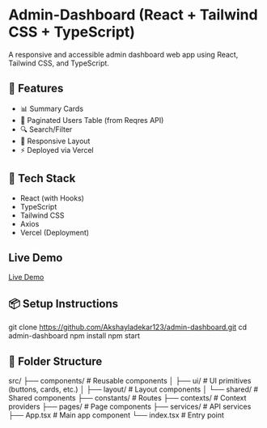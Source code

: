 # Admin-Dashboard (React + Tailwind CSS + TypeScript)

A responsive and accessible admin dashboard web app using React, Tailwind CSS, and TypeScript.

## 🚀 Features

- 📊 Summary Cards
- 👥 Paginated Users Table (from Reqres API)
- 🔍 Search/Filter
- 🔁 Responsive Layout
- ⚡ Deployed via Vercel

## 🧰 Tech Stack

- React (with Hooks)
- TypeScript
- Tailwind CSS
- Axios
- Vercel (Deployment)

## Live Demo

[Live Demo](https://admin-dashboard-fdtepd69m-akshays-projects-41c04090.vercel.app/)

## 📦 Setup Instructions

git clone https://github.com/Akshayladekar123/admin-dashboard.git
cd admin-dashboard
npm install
npm start

## 📝 Folder Structure

src/
├── components/        # Reusable components
│   ├── ui/           # UI primitives (buttons, cards, etc.)
│   ├── layout/       # Layout components
│   └── shared/       # Shared components
├── constants/        # Routes
├── contexts/         # Context providers
├── pages/            # Page components
├── services/         # API services
├── App.tsx           # Main app component
└── index.tsx         # Entry point
